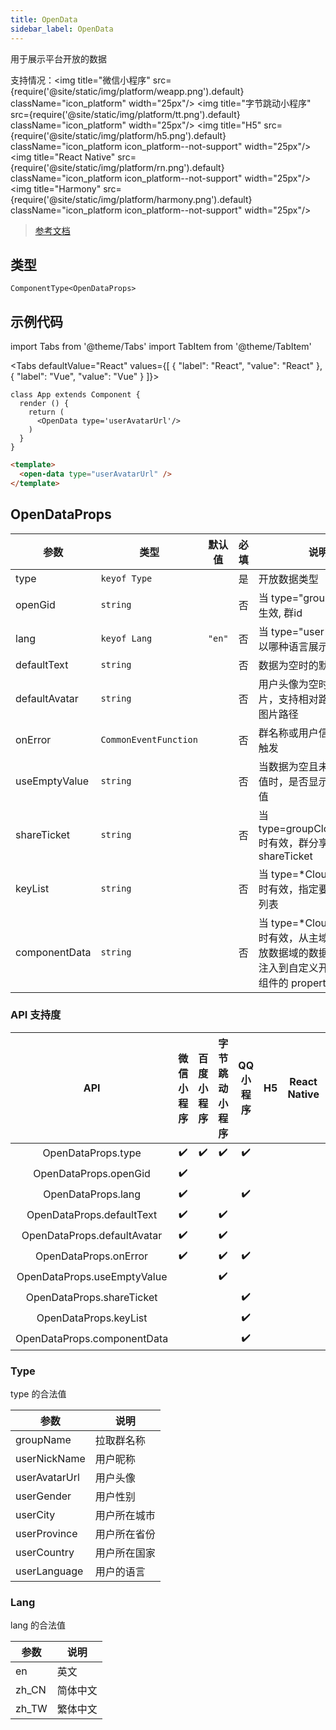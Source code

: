 ```yaml
---
title: OpenData
sidebar_label: OpenData
---
```


用于展示平台开放的数据

支持情况：<img title="微信小程序" src={require('@site/static/img/platform/weapp.png').default} className="icon_platform" width="25px"/> <img title="字节跳动小程序" src={require('@site/static/img/platform/tt.png').default} className="icon_platform" width="25px"/> <img title="H5" src={require('@site/static/img/platform/h5.png').default} className="icon_platform icon_platform--not-support" width="25px"/> <img title="React Native" src={require('@site/static/img/platform/rn.png').default} className="icon_platform icon_platform--not-support" width="25px"/> <img title="Harmony" src={require('@site/static/img/platform/harmony.png').default} className="icon_platform icon_platform--not-support" width="25px"/>

> [参考文档](https://developers.weixin.qq.com/miniprogram/dev/component/open-data.html)

## 类型

```tsx
ComponentType<OpenDataProps>
```

## 示例代码

import Tabs from '@theme/Tabs'
import TabItem from '@theme/TabItem'

<Tabs
  defaultValue="React"
  values={[
  {
    "label": "React",
    "value": "React"
  },
  {
    "label": "Vue",
    "value": "Vue"
  }
]}>
<TabItem value="React">

```tsx
class App extends Component {
  render () {
    return (
      <OpenData type='userAvatarUrl'/>
    )
  }
}
```
</TabItem>
<TabItem value="Vue">

```html
<template>
  <open-data type="userAvatarUrl" />
</template>
```
</TabItem>
</Tabs>

## OpenDataProps

| 参数 | 类型 | 默认值 | 必填 | 说明 |
| --- | --- | :---: | :---: | --- |
| type | `keyof Type` |  | 是 | 开放数据类型 |
| openGid | `string` |  | 否 | 当 type="groupName" 时生效, 群id |
| lang | `keyof Lang` | `"en"` | 否 | 当 type="user*" 时生效，以哪种语言展示 userInfo |
| defaultText | `string` |  | 否 | 数据为空时的默认文案 |
| defaultAvatar | `string` |  | 否 | 用户头像为空时的默认图片，支持相对路径和网络图片路径 |
| onError | `CommonEventFunction` |  | 否 | 群名称或用户信息为空时触发 |
| useEmptyValue | `string` |  | 否 | 当数据为空且未设置默认值时，是否显示官方默认值 |
| shareTicket | `string` |  | 否 | 当 type=groupCloudStorage 时有效，群分享对应的 shareTicket |
| keyList | `string` |  | 否 | 当 type=*CloudStorage 时有效，指定要拉取的 key 列表 |
| componentData | `string` |  | 否 | 当 type=*CloudStorage 时有效，从主域透传给开放数据域的数据，会自动注入到自定义开放数据域组件的 properties 中 |

### API 支持度

| API | 微信小程序 | 百度小程序 | 字节跳动小程序 | QQ 小程序 | H5 | React Native | Harmony |
| :---: | :---: | :---: | :---: | :---: | :---: | :---: | :---: |
| OpenDataProps.type | ✔️ | ✔️ | ✔️ | ✔️ |  |  |  |
| OpenDataProps.openGid | ✔️ |  |  |  |  |  |  |
| OpenDataProps.lang | ✔️ |  |  | ✔️ |  |  |  |
| OpenDataProps.defaultText | ✔️ |  | ✔️ |  |  |  |  |
| OpenDataProps.defaultAvatar | ✔️ |  | ✔️ |  |  |  |  |
| OpenDataProps.onError | ✔️ |  | ✔️ | ✔️ |  |  |  |
| OpenDataProps.useEmptyValue |  |  | ✔️ |  |  |  |  |
| OpenDataProps.shareTicket |  |  |  | ✔️ |  |  |  |
| OpenDataProps.keyList |  |  |  | ✔️ |  |  |  |
| OpenDataProps.componentData |  |  |  | ✔️ |  |  |  |

### Type

type 的合法值

| 参数 | 说明 |
| --- | --- |
| groupName | 拉取群名称 |
| userNickName | 用户昵称 |
| userAvatarUrl | 用户头像 |
| userGender | 用户性别 |
| userCity | 用户所在城市 |
| userProvince | 用户所在省份 |
| userCountry | 用户所在国家 |
| userLanguage | 用户的语言 |

### Lang

lang 的合法值

| 参数 | 说明 |
| --- | --- |
| en | 英文 |
| zh_CN | 简体中文 |
| zh_TW | 繁体中文 |
